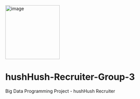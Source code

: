 <img width="170" alt="image" src="https://user-images.githubusercontent.com/94630833/158576922-5f6261ee-d1bf-47ba-a98e-72bc65de5a25.png">

# hushHush-Recruiter-Group-3
Big Data Programming Project - hushHush Recruiter
